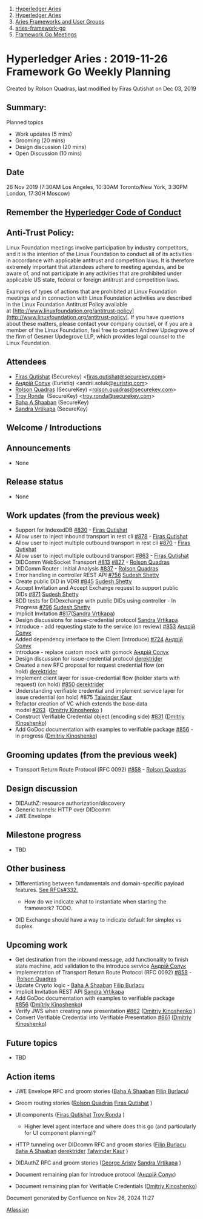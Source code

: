 1. [Hyperledger Aries](index.html)
2. [Hyperledger Aries](Hyperledger-Aries_18481154.html)
3. [Aries Frameworks and User Groups](Aries-Frameworks-and-User-Groups_18481290.html)
4. [aries-framework-go](aries-framework-go_18481606.html)
5. [Framework Go Meetings](Framework-Go-Meetings_18482076.html)

# Hyperledger Aries : 2019-11-26 Framework Go Weekly Planning

Created by Rolson Quadras, last modified by Firas Qutishat on Dec 03, 2019

## Summary:

Planned topics

- Work updates (5 mins)
- Grooming (20 mins)
- Design discussion (20 mins)
- Open Discussion (10 mins)

## Date

26 Nov 2019 (7:30AM Los Angeles, 10:30AM Toronto/New York, 3:30PM London, 17:30H Moscow)

## Remember the [Hyperledger Code of Conduct](https://lf-hyperledger.atlassian.net/wiki/display/HYP/Hyperledger+Code+of+Conduct)

## Anti-Trust Policy:

Linux Foundation meetings involve participation by industry competitors, and it is the intention of the Linux Foundation to conduct all of its activities in accordance with applicable antitrust and competition laws. It is therefore extremely important that attendees adhere to meeting agendas, and be aware of, and not participate in any activities that are prohibited under applicable US state, federal or foreign antitrust and competition laws.

Examples of types of actions that are prohibited at Linux Foundation meetings and in connection with Linux Foundation activities are described in the Linux Foundation Antitrust Policy available at [http://www.linuxfoundation.org/antitrust-policy](http://www.linuxfoundation.org/antitrust-policy). If you have questions about these matters, please contact your company counsel, or if you are a member of the Linux Foundation, feel free to contact Andrew Updegrove of the firm of Gesmer Updegrove LLP, which provides legal counsel to the Linux Foundation.

## Attendees

- [Firas Qutishat](https://lf-hyperledger.atlassian.net/wiki/people/712020:81a7fd70-5c04-4c64-80bd-5701a34d4bb8?ref=confluence) (Securekey) &lt;firas.qutishat@securekey.com&gt;
- [Андрій Солук](https://lf-hyperledger.atlassian.net/wiki/people/557058:944bd0fe-c47d-4ef3-b564-b2165534d406?ref=confluence) (Euristiq) &lt;andrii.soluk@[euristiq.com](http://euristiq.com)&gt;
- [Rolson Quadras](https://lf-hyperledger.atlassian.net/wiki/people/622101eec88f1000682f2f68?ref=confluence) (SecureKey) &lt;rolson.quadras@securekey.com&gt;
- [Troy Ronda](https://lf-hyperledger.atlassian.net/wiki/people/557058:c854f35a-2b58-4be3-9003-ca2a67495580?ref=confluence)  (SecureKey) &lt;troy.ronda@securekey.com&gt;
- [Baha A Shaaban](https://lf-hyperledger.atlassian.net/wiki/people/712020:c6fcc16a-f888-4bb1-bef3-41f4da326364?ref=confluence) (SecureKey)
- [Sandra Vrtikapa](https://lf-hyperledger.atlassian.net/wiki/people/712020:ce049f56-7daf-45db-9d97-8c71991da019?ref=confluence) (SecureKey)

## Welcome / Introductions

## Announcements

- None

## Release status

- None

## Work updates (from the previous week)

- Support for IndexedDB [#830](https://github.com/hyperledger/aries-framework-go/pull/830) - [Firas Qutishat](https://lf-hyperledger.atlassian.net/wiki/people/712020:81a7fd70-5c04-4c64-80bd-5701a34d4bb8?ref=confluence)
- Allow user to inject inbound transport in rest cli [#878](https://github.com/hyperledger/aries-framework-go/pull/878) - [Firas Qutishat](https://lf-hyperledger.atlassian.net/wiki/people/712020:81a7fd70-5c04-4c64-80bd-5701a34d4bb8?ref=confluence)
- Allow user to inject multiple outbound transport in rest cli [#870](https://github.com/hyperledger/aries-framework-go/pull/870) - [Firas Qutishat](https://lf-hyperledger.atlassian.net/wiki/people/712020:81a7fd70-5c04-4c64-80bd-5701a34d4bb8?ref=confluence)
- Allow user to inject multiple outbound transport [#863](https://github.com/hyperledger/aries-framework-go/pull/863) - [Firas Qutishat](https://lf-hyperledger.atlassian.net/wiki/people/712020:81a7fd70-5c04-4c64-80bd-5701a34d4bb8?ref=confluence)
- DIDComm WebSocket Transport [#813](https://github.com/hyperledger/aries-framework-go/issues/813) [#827](https://github.com/hyperledger/aries-framework-go/issues/827) - [Rolson Quadras](https://lf-hyperledger.atlassian.net/wiki/people/622101eec88f1000682f2f68?ref=confluence)
- DIDComm Router : Initial Analysis [#837](https://github.com/hyperledger/aries-framework-go/issues/837) - [Rolson Quadras](https://lf-hyperledger.atlassian.net/wiki/people/622101eec88f1000682f2f68?ref=confluence)
- Error handling in controller REST API [#756](https://github.com/hyperledger/aries-framework-go/issues/756) [Sudesh Shetty](https://lf-hyperledger.atlassian.net/wiki/people/62334edb867a4e0070970909?ref=confluence)
- Create public DID in VDRI [#845](https://github.com/hyperledger/aries-framework-go/issues/845) [Sudesh Shetty](https://lf-hyperledger.atlassian.net/wiki/people/62334edb867a4e0070970909?ref=confluence)
- Accept Invitation and Accept Exchange request to support public DIDs [#871](https://github.com/hyperledger/aries-framework-go/issues/871) [Sudesh Shetty](https://lf-hyperledger.atlassian.net/wiki/people/62334edb867a4e0070970909?ref=confluence)
- BDD tests for DIDexchange with public DIDs using controller - In Progress [#796](https://github.com/hyperledger/aries-framework-go/issues/796) [Sudesh Shetty](https://lf-hyperledger.atlassian.net/wiki/people/62334edb867a4e0070970909?ref=confluence)
- Implicit Invitation [#817](https://github.com/hyperledger/aries-framework-go/issues/817)([Sandra Vrtikapa](https://lf-hyperledger.atlassian.net/wiki/people/712020:ce049f56-7daf-45db-9d97-8c71991da019?ref=confluence))
- Design discussions for issue-credential protocol [Sandra Vrtikapa](https://lf-hyperledger.atlassian.net/wiki/people/712020:ce049f56-7daf-45db-9d97-8c71991da019?ref=confluence)
- Introduce - add requesting state to the service (on review) [#853](https://github.com/hyperledger/aries-framework-go/issues/853) [Андрій Солук](https://lf-hyperledger.atlassian.net/wiki/people/557058:944bd0fe-c47d-4ef3-b564-b2165534d406?ref=confluence)
- Added dependency interface to the Client (Introduce) [#724](https://github.com/hyperledger/aries-framework-go/issues/724) [Андрій Солук](https://lf-hyperledger.atlassian.net/wiki/people/557058:944bd0fe-c47d-4ef3-b564-b2165534d406?ref=confluence)
- Introduce - replace custom mock with gomock [Андрій Солук](https://lf-hyperledger.atlassian.net/wiki/people/557058:944bd0fe-c47d-4ef3-b564-b2165534d406?ref=confluence)
- Design discussion for issue-credential protocol [derektrider](https://lf-hyperledger.atlassian.net/wiki/people/60b7f69348b89500697aa128?ref=confluence)
- Created a new RFC proposal for request credential flow (on hold) [derektrider](https://lf-hyperledger.atlassian.net/wiki/people/60b7f69348b89500697aa128?ref=confluence)
- Implement client layer for issue-credential flow (holder starts with request) (on hold) [#850](https://github.com/hyperledger/aries-framework-go/issues/850) [derektrider](https://lf-hyperledger.atlassian.net/wiki/people/60b7f69348b89500697aa128?ref=confluence)
- Understanding verifiable credential and implement service layer for issue credential (on hold) #875 [Talwinder Kaur](https://lf-hyperledger.atlassian.net/wiki/people/609a972c5d67f20069b81542?ref=confluence)
- Refactor creation of VC which extends the base data model [#263](https://github.com/hyperledger/aries-framework-go/issues/263)  ([Dmitriy Kinoshenko](https://lf-hyperledger.atlassian.net/wiki/people/557058:f8587cfb-189f-48fd-99b8-0f11f3d4fc50?ref=confluence) )
- Construct Verifiable Credential object (encoding side) [#831](https://github.com/hyperledger/aries-framework-go/issues/831) ([Dmitriy Kinoshenko](https://lf-hyperledger.atlassian.net/wiki/people/557058:f8587cfb-189f-48fd-99b8-0f11f3d4fc50?ref=confluence))
- Add GoDoc documentation with examples to verifiable package [#856](https://github.com/hyperledger/aries-framework-go/issues/856) - in progress ([Dmitriy Kinoshenko](https://lf-hyperledger.atlassian.net/wiki/people/557058:f8587cfb-189f-48fd-99b8-0f11f3d4fc50?ref=confluence))

## Grooming updates (from the previous week)

- Transport Return Route Protocol (RFC 0092) [#858](https://github.com/hyperledger/aries-framework-go/issues/858) - [Rolson Quadras](https://lf-hyperledger.atlassian.net/wiki/people/622101eec88f1000682f2f68?ref=confluence)

## Design discussion

- DIDAuthZ: resource authorization/discovery
- Generic tunnels: HTTP over DIDcomm
- JWE Envelope

## Milestone progress

- TBD

## Other business

- Differentiating between fundamentals and domain-specific payload features. [See RFCs#332.](https://github.com/hyperledger/aries-rfcs/issues/332)
  
  - How do we indicate what to instantiate when starting the framework? TODO.
- DID Exchange should have a way to indicate default for simplex vs duplex.

## Upcoming work

- Get destination from the inbound message, add functionality to finish state machine, add validation to the introduce service [Андрій Солук](https://lf-hyperledger.atlassian.net/wiki/people/557058:944bd0fe-c47d-4ef3-b564-b2165534d406?ref=confluence)
- Implementation of Transport Return Route Protocol (RFC 0092) [#858](https://github.com/hyperledger/aries-framework-go/issues/858) - [Rolson Quadras](https://lf-hyperledger.atlassian.net/wiki/people/622101eec88f1000682f2f68?ref=confluence)
- Update Crypto logic - [Baha A Shaaban](https://lf-hyperledger.atlassian.net/wiki/people/712020:c6fcc16a-f888-4bb1-bef3-41f4da326364?ref=confluence) [Filip Burlacu](https://lf-hyperledger.atlassian.net/wiki/people/712020:954f178b-c612-4ebd-9960-433199bfe689?ref=confluence)
- Implicit Invitation REST API [Sandra Vrtikapa](https://lf-hyperledger.atlassian.net/wiki/people/712020:ce049f56-7daf-45db-9d97-8c71991da019?ref=confluence)
- Add GoDoc documentation with examples to verifiable package [#856](https://github.com/hyperledger/aries-framework-go/issues/856) ([Dmitriy Kinoshenko](https://lf-hyperledger.atlassian.net/wiki/people/557058:f8587cfb-189f-48fd-99b8-0f11f3d4fc50?ref=confluence))
- Verify JWS when creating new presentation [#862](https://github.com/hyperledger/aries-framework-go/issues/862) ([Dmitriy Kinoshenko](https://lf-hyperledger.atlassian.net/wiki/people/557058:f8587cfb-189f-48fd-99b8-0f11f3d4fc50?ref=confluence) )
- Convert Verifiable Credential into Verifiable Presentation [#861](https://github.com/hyperledger/aries-framework-go/issues/861) ([Dmitriy Kinoshenko](https://lf-hyperledger.atlassian.net/wiki/people/557058:f8587cfb-189f-48fd-99b8-0f11f3d4fc50?ref=confluence))

## Future topics

- TBD

## Action items

- JWE Envelope RFC and groom stories ([Baha A Shaaban](https://lf-hyperledger.atlassian.net/wiki/people/712020:c6fcc16a-f888-4bb1-bef3-41f4da326364?ref=confluence) [Filip Burlacu](https://lf-hyperledger.atlassian.net/wiki/people/712020:954f178b-c612-4ebd-9960-433199bfe689?ref=confluence))
- Groom routing stories ([Rolson Quadras](https://lf-hyperledger.atlassian.net/wiki/people/622101eec88f1000682f2f68?ref=confluence) [Firas Qutishat](https://lf-hyperledger.atlassian.net/wiki/people/712020:81a7fd70-5c04-4c64-80bd-5701a34d4bb8?ref=confluence) )
- UI components ([Firas Qutishat](https://lf-hyperledger.atlassian.net/wiki/people/712020:81a7fd70-5c04-4c64-80bd-5701a34d4bb8?ref=confluence) [Troy Ronda](https://lf-hyperledger.atlassian.net/wiki/people/557058:c854f35a-2b58-4be3-9003-ca2a67495580?ref=confluence) ) 
  
  - Higher level agent interface and where does this go (and particularly for UI component planning)?
- HTTP tunneling over DIDcomm RFC and groom stories ([Filip Burlacu](https://lf-hyperledger.atlassian.net/wiki/people/712020:954f178b-c612-4ebd-9960-433199bfe689?ref=confluence)  [Baha A Shaaban](https://lf-hyperledger.atlassian.net/wiki/people/712020:c6fcc16a-f888-4bb1-bef3-41f4da326364?ref=confluence) [derektrider](https://lf-hyperledger.atlassian.net/wiki/people/60b7f69348b89500697aa128?ref=confluence) [Talwinder Kaur](https://lf-hyperledger.atlassian.net/wiki/people/557058:efba1922-111a-45bd-ada7-5e21ae89a9b5?ref=confluence) )
- DIDAuthZ RFC and groom stories ([George Aristy](https://lf-hyperledger.atlassian.net/wiki/people/712020:a54e9044-6519-4da3-84ed-b85f302c0029?ref=confluence) [Sandra Vrtikapa](https://lf-hyperledger.atlassian.net/wiki/people/712020:ce049f56-7daf-45db-9d97-8c71991da019?ref=confluence) )
- Document remaining plan for Introduce protocol ([Андрій Солук](https://lf-hyperledger.atlassian.net/wiki/people/557058:944bd0fe-c47d-4ef3-b564-b2165534d406?ref=confluence))
- Document remaining plan for Verifiable Credentials ([Dmitriy Kinoshenko](https://lf-hyperledger.atlassian.net/wiki/people/557058:f8587cfb-189f-48fd-99b8-0f11f3d4fc50?ref=confluence))

Document generated by Confluence on Nov 26, 2024 11:27

[Atlassian](http://www.atlassian.com/)
